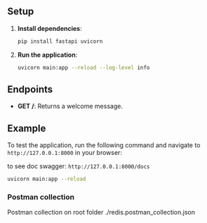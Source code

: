 
## Setup

1. **Install dependencies**:
    ```sh
    pip install fastapi uvicorn
    ```

2. **Run the application**:
    ```sh
    uvicorn main:app --reload --log-level info
    ```

## Endpoints

- **GET /**: Returns a welcome message.

## Example

To test the application, run the following command and navigate to `http://127.0.0.1:8000` in your browser:

to see doc swagger:  `http://127.0.0.1:8000/docs`

```sh
uvicorn main:app --reload

```

### Postman collection

Postman collection on root folder ./redis.postman_collection.json